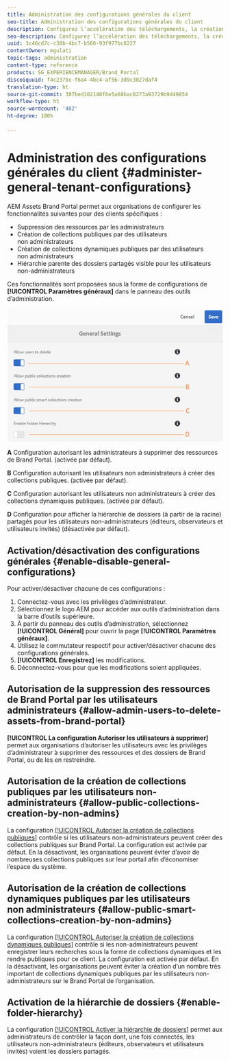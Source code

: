 ```yaml
---
title: Administration des configurations générales du client
seo-title: Administration des configurations générales du client
description: Configurez l’accélération des téléchargements, la création de [!UICONTROL collections] dynamiques publiques, ainsi que la création de [!UICONTROL collections] publiques, et autorisez les utilisateurs administrateurs à supprimer des ressources sur les clients.
seo-description: Configurez l’accélération des téléchargements, la création de [!UICONTROL collections] dynamiques publiques, ainsi que la création de [!UICONTROL collections] publiques, et autorisez les utilisateurs administrateurs à supprimer des ressources sur les clients.
uuid: 3c46cd7c-c38b-4bc7-b566-93f977bc8227
contentOwner: mgulati
topic-tags: administration
content-type: reference
products: SG_EXPERIENCEMANAGER/Brand_Portal
discoiquuid: f4c237bc-f6a4-4bc4-af56-3d9c3027daf4
translation-type: ht
source-git-commit: 307bed102148f6e5a68bac8273a93729b9d49854
workflow-type: ht
source-wordcount: '402'
ht-degree: 100%

---
```



# Administration des configurations générales du client {#administer-general-tenant-configurations}

AEM Assets Brand Portal permet aux organisations de configurer les fonctionnalités suivantes pour des clients spécifiques :

* Suppression des ressources par les administrateurs
* Création de collections publiques par des utilisateurs non administrateurs
* Création de collections dynamiques publiques par des utilisateurs non administrateurs
* Hiérarchie parente des dossiers partagés visible pour les utilisateurs non-administrateurs

Ces fonctionnalités sont proposées sous la forme de configurations de **[!UICONTROL Paramètres généraux]** dans le panneau des outils d’administration.

![](assets/general-config.png)

**A** Configuration autorisant les administrateurs à supprimer des ressources de Brand Portal. (activée par défaut).

**B** Configuration autorisant les utilisateurs non administrateurs à créer des collections publiques. (activée par défaut).

**C** Configuration autorisant les utilisateurs non administrateurs à créer des collections dynamiques publiques. (activée par défaut).

**D** Configuration pour afficher la hiérarchie de dossiers (à partir de la racine) partagés pour les utilisateurs non-administrateurs (éditeurs, observateurs et utilisateurs invités) (désactivée par défaut).

## Activation/désactivation des configurations générales      {#enable-disable-general-configurations}

Pour activer/désactiver chacune de ces configurations :

1. Connectez-vous avec les privilèges d’administrateur.
1. Sélectionnez le logo AEM pour accéder aux outils d’administration dans la barre d’outils supérieure.
1. À partir du panneau des outils d’administration, sélectionnez **[!UICONTROL Général]** pour ouvrir la page **[!UICONTROL Paramètres généraux]**.
1. Utilisez le commutateur respectif pour activer/désactiver chacune des configurations générales.
1. **[!UICONTROL Enregistrez]** les modifications.
1. Déconnectez-vous pour que les modifications soient appliquées.

## Autorisation de la suppression des ressources de Brand Portal par les utilisateurs administrateurs  {#allow-admin-users-to-delete-assets-from-brand-portal}

**[!UICONTROL La configuration Autoriser les utilisateurs à supprimer]** permet aux organisations d’autoriser les utilisateurs avec les privilèges d’administrateur à supprimer des ressources et des dossiers de Brand Portal, ou de les en restreindre.

## Autorisation de la création de collections publiques par les utilisateurs non-administrateurs {#allow-public-collections-creation-by-non-admins}

La configuration [[!UICONTROL Autoriser la création de collections publiques]](../using/brand-portal-share-collection.md#main-pars-text-1915052376) contrôle si les utilisateurs non-administrateurs peuvent créer des collections publiques sur Brand Portal. La configuration est activée par défaut. En la désactivant, les organisations peuvent éviter d’avoir de nombreuses collections publiques sur leur portail afin d’économiser l’espace du système.

## Autorisation de la création de collections dynamiques publiques par les utilisateurs non administrateurs {#allow-public-smart-collections-creation-by-non-admins}

La configuration [[!UICONTROL Autoriser la création de collections dynamiques publiques]](../using/brand-portal-searching.md#main-pars-header-500620467) contrôle si les non-administrateurs peuvent enregistrer leurs recherches sous la forme de collections dynamiques et les rendre publiques pour ce client. La configuration est activée par défaut. En la désactivant, les organisations peuvent éviter la création d’un nombre très important de collections dynamiques publiques par les utilisateurs non-administrateurs sur le Brand Portal de l’organisation.

<!-- 
## Allow download acceleration {#allow-download-acceleration}

[[!UICONTROL Allow download acceleration]](../using/accelerated-download.md) configuration lets the organizations to allow accelerated downloads of assets from Brand Portal and shared links, by integrating with IBM Aspera Connect that is an install-on-demand application. The application uses proprietary technology to remove TCP overheads.
-->

## Activation de la hiérarchie de dossiers  {#enable-folder-hierarchy}

La configuration [[!UICONTROL Activer la hiérarchie de dossiers]](../using/brand-portal-sharing-folders.md#non-admin-user-access-to-shared-folders) permet aux administrateurs de contrôler la façon dont, une fois connectés, les utilisateurs non-administrateurs (éditeurs, observateurs et utilisateurs invités) voient les dossiers partagés.
